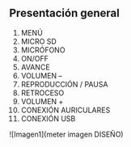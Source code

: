 ## Presentación general

1. MENÚ 
2. MICRO SD
3. MICRÓFONO
4. ON/OFF 
5. AVANCE
6. VOLUMEN –
7. REPRODUCCIÓN / PAUSA
8. RETROCESO
9. VOLUMEN +
10. CONEXIÓN AURICULARES
11. CONEXIÓN USB

![Imagen1](meter imagen DISEÑO)
